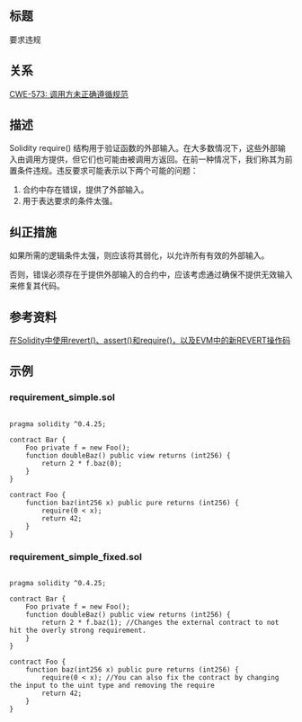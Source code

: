 ## 标题
要求违规

## 关系
[CWE-573: 调用方未正确遵循规范](https://cwe.mitre.org/data/definitions/573.html)

## 描述
Solidity require() 结构用于验证函数的外部输入。在大多数情况下，这些外部输入由调用方提供，但它们也可能由被调用方返回。在前一种情况下，我们称其为前置条件违规。违反要求可能表示以下两个可能的问题：

1. 合约中存在错误，提供了外部输入。
2. 用于表达要求的条件太强。

## 纠正措施
如果所需的逻辑条件太强，则应该将其弱化，以允许所有有效的外部输入。

否则，错误必须存在于提供外部输入的合约中，应该考虑通过确保不提供无效输入来修复其代码。

## 参考资料
[在Solidity中使用revert()、assert()和require()，以及EVM中的新REVERT操作码](https://media.consensys.net/when-to-use-revert-assert-and-require-in-solidity-61fb2c0e5a57)
## 示例
### requirement_simple.sol
```solidity

pragma solidity ^0.4.25;

contract Bar {
    Foo private f = new Foo();
    function doubleBaz() public view returns (int256) {
        return 2 * f.baz(0);
    }
}

contract Foo {
    function baz(int256 x) public pure returns (int256) {
        require(0 < x);
        return 42;
    }
}
```
### requirement_simple_fixed.sol
```solidity

pragma solidity ^0.4.25;

contract Bar {
    Foo private f = new Foo();
    function doubleBaz() public view returns (int256) {
        return 2 * f.baz(1); //Changes the external contract to not hit the overly strong requirement.
    }
}

contract Foo {
    function baz(int256 x) public pure returns (int256) {
        require(0 < x); //You can also fix the contract by changing the input to the uint type and removing the require
        return 42;
    }
}
```